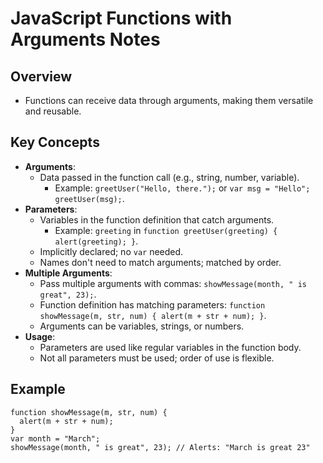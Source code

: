 JavaScript Functions with Arguments Notes
=========================================

Overview
--------

-   Functions can receive data through arguments, making them versatile and reusable.

Key Concepts
------------

-   **Arguments**:
    -   Data passed in the function call (e.g., string, number, variable).
        -   Example: `greetUser("Hello, there.");` or `var msg = "Hello"; greetUser(msg);`.
-   **Parameters**:
    -   Variables in the function definition that catch arguments.
        -   Example: `greeting` in `function greetUser(greeting) { alert(greeting); }`.
    -   Implicitly declared; no `var` needed.
    -   Names don't need to match arguments; matched by order.
-   **Multiple Arguments**:
    -   Pass multiple arguments with commas: `showMessage(month, " is great", 23);`.
    -   Function definition has matching parameters: `function showMessage(m, str, num) { alert(m + str + num); }`.
    -   Arguments can be variables, strings, or numbers.
-   **Usage**:
    -   Parameters are used like regular variables in the function body.
    -   Not all parameters must be used; order of use is flexible.

Example
-------

```
function showMessage(m, str, num) {
  alert(m + str + num);
}
var month = "March";
showMessage(month, " is great", 23); // Alerts: "March is great 23"

```